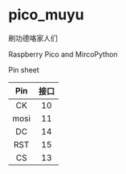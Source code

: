 # pico_muyu
刷功德咯家人们

Raspberry Pico and MircoPython 

Pin sheet

| Pin   | 接口 |
| :----------:  | :----------: |
| CK |   10   |
| mosi|    11     | 
| DC|    14     | 
| RST|    15     | 
| CS|    13     | 

